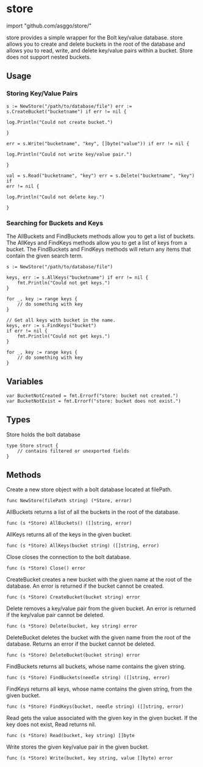 # store
import "github.com/asggo/store/"

store provides a simple wrapper for the Bolt key/value database. store allows you to create and delete buckets in the root of the database and allows you to read, write, and delete key/value pairs within a bucket. Store does not support nested buckets.

## Usage

### Storing Key/Value Pairs

    s := NewStore("/path/to/database/file") err :=
    s.CreateBucket("bucketname") if err != nil {

	log.Println("Could not create bucket.")

    }

    err = s.Write("bucketname", "key", []byte("value")) if err != nil {

	log.Println("Could not write key/value pair.")

    }

    val = s.Read("bucketname", "key") err = s.Delete("bucketname", "key") if
    err != nil {

	log.Println("Could not delete key.")

    }


### Searching for Buckets and Keys
The AllBuckets and FindBuckets methods allow you to get a list of buckets. The AllKeys and FindKeys methods allow you to get a list of keys from a bucket. The FindBuckets and FindKeys methods will return any items that contain the given search term.

    s := NewStore("/path/to/database/file")

    keys, err := s.AllKeys("bucketname") if err != nil {
        fmt.Println("Could not get keys.")
    }

    for _, key := range keys {
        // do something with key
    }

    // Get all keys with bucket in the name.
    keys, err := s.FindKeys("bucket")
    if err != nil {
        fmt.Println("Could not get keys.")
    }

    for _, key := range keys {
        // do something with key
    }

## Variables

    var BucketNotCreated = fmt.Errorf("store: bucket not created.")
    var BucketNotExist = fmt.Errorf("store: bucket does not exist.")

## Types
Store holds the bolt database

    type Store struct {
        // contains filtered or unexported fields
    }

## Methods
Create a new store object with a bolt database located at filePath.

    func NewStore(filePath string) (*Store, error)

AllBuckets returns a list of all the buckets in the root of the database.

    func (s *Store) AllBuckets() ([]string, error)

AllKeys returns all of the keys in the given bucket.

    func (s *Store) AllKeys(bucket string) ([]string, error)

Close closes the connection to the bolt database.

    func (s *Store) Close() error

CreateBucket creates a new bucket with the given name at the root of the database. An error is returned if the bucket cannot be created.

    func (s *Store) CreateBucket(bucket string) error

Delete removes a key/value pair from the given bucket. An error is returned if the key/value pair cannot be deleted.

    func (s *Store) Delete(bucket, key string) error

DeleteBucket deletes the bucket with the given name from the root of the database. Returns an error if the bucket cannot be deleted.

    func (s *Store) DeleteBucket(bucket string) error

FindBuckets returns all buckets, whose name contains the given string.

    func (s *Store) FindBuckets(needle string) ([]string, error)

FindKeys returns all keys, whose name contains the given string, from the given bucket.

    func (s *Store) FindKeys(bucket, needle string) ([]string, error)

Read gets the value associated with the given key in the given bucket. If the key does not exist, Read returns nil.

    func (s *Store) Read(bucket, key string) []byte

Write stores the given key/value pair in the given bucket.

    func (s *Store) Write(bucket, key string, value []byte) error
